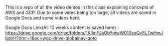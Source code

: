 This is a repo of all the video demos in this class explaining concepts of AWS and GCP. Due to some vides being too large, all videos are saved in Google Docs and some videos here. 

Google Docs Link(All 10 weeks content is saved here) : https://drive.google.com/drive/folders/1KIlmFJaObYpiwW010soQv5L7wHmJbdnH?dmr=1&ec=wgc-drive-globalnav-goto
